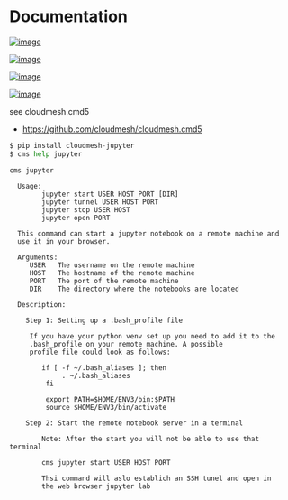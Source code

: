 Documentation
=============


[![image](https://img.shields.io/travis/TankerHQ/cloudmesh-jupyter.svg?branch=main)](https://travis-ci.org/TankerHQ/cloudmesn-jupyter)

[![image](https://img.shields.io/pypi/pyversions/cloudmesh-jupyter.svg)](https://pypi.org/project/cloudmesh-jupyter)

[![image](https://img.shields.io/pypi/v/cloudmesh-jupyter.svg)](https://pypi.org/project/cloudmesh-jupyter/)

[![image](https://img.shields.io/github/license/TankerHQ/python-cloudmesh-jupyter.svg)](https://github.com/TankerHQ/python-cloudmesh-jupyter/blob/main/LICENSE)

see cloudmesh.cmd5

* https://github.com/cloudmesh/cloudmesh.cmd5


```python
$ pip install cloudmesh-jupyter
$ cms help jupyter
```


```
cms jupyter

  Usage:
        jupyter start USER HOST PORT [DIR]
        jupyter tunnel USER HOST PORT
        jupyter stop USER HOST
        jupyter open PORT

  This command can start a jupyter notebook on a remote machine and
  use it in your browser.

  Arguments:
     USER   The username on the remote machine
     HOST   The hostname of the remote machine
     PORT   The port of the remote machine
     DIR    The directory where the notebooks are located

  Description:

    Step 1: Setting up a .bash_profile file

     If you have your python venv set up you need to add it to the
     .bash_profile on your remote machine. A possible
     profile file could look as follows:

        if [ -f ~/.bash_aliases ]; then
             . ~/.bash_aliases
         fi

         export PATH=$HOME/ENV3/bin:$PATH
         source $HOME/ENV3/bin/activate

    Step 2: Start the remote notebook server in a terminal

        Note: After the start you will not be able to use that terminal

        cms jupyter start USER HOST PORT

        Thsi command will aslo establich an SSH tunel and open in
        the web browser jupyter lab

```